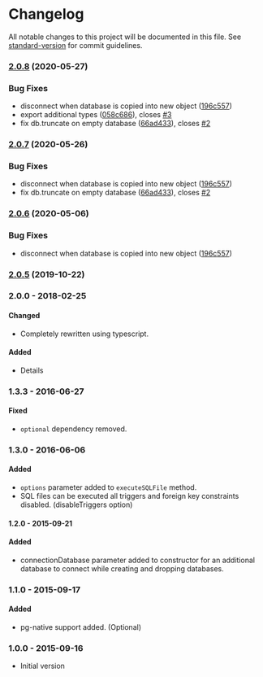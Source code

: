 # Changelog

All notable changes to this project will be documented in this file. See [standard-version](https://github.com/conventional-changelog/standard-version) for commit guidelines.

### [2.0.8](https://github.com/ozum/pg-test-util/compare/v2.0.4...v2.0.8) (2020-05-27)


### Bug Fixes

* disconnect when database is copied into new object ([196c557](https://github.com/ozum/pg-test-util/commit/196c5573a01dd9e70071960504920c999f4bc63d))
* export additional types ([058c686](https://github.com/ozum/pg-test-util/commit/058c68630b23b21bacaa20e89e61544697855f3f)), closes [#3](https://github.com/ozum/pg-test-util/issues/3)
* fix db.truncate on empty database ([66ad433](https://github.com/ozum/pg-test-util/commit/66ad433042af0b7ef0bf7a73f48ed7e678907762)), closes [#2](https://github.com/ozum/pg-test-util/issues/2)

### [2.0.7](https://github.com/ozum/pg-test-util/compare/v2.0.4...v2.0.7) (2020-05-26)


### Bug Fixes

* disconnect when database is copied into new object ([196c557](https://github.com/ozum/pg-test-util/commit/196c5573a01dd9e70071960504920c999f4bc63d))
* fix db.truncate on empty database ([66ad433](https://github.com/ozum/pg-test-util/commit/66ad433042af0b7ef0bf7a73f48ed7e678907762)), closes [#2](https://github.com/ozum/pg-test-util/issues/2)

### [2.0.6](https://github.com/ozum/pg-test-util/compare/v2.0.4...v2.0.6) (2020-05-06)


### Bug Fixes

* disconnect when database is copied into new object ([196c557](https://github.com/ozum/pg-test-util/commit/196c5573a01dd9e70071960504920c999f4bc63d))

### [2.0.5](https://github.com/ozum/pg-test-util/compare/v2.0.4...v2.0.5) (2019-10-22)

### 2.0.0 - 2018-02-25

#### Changed

* Completely rewritten using typescript.

#### Added

* Details

### 1.3.3 - 2016-06-27

#### Fixed

* `optional` dependency removed.

### 1.3.0 - 2016-06-06

#### Added

* `options` parameter added to `executeSQLFile` method.
* SQL files can be executed all triggers and foreign key constraints disabled. (disableTriggers option)

#### 1.2.0 - 2015-09-21

#### Added

* connectionDatabase parameter added to constructor for an additional database to connect while creating and dropping
  databases.

### 1.1.0 - 2015-09-17

#### Added

* pg-native support added. (Optional)

### 1.0.0 - 2015-09-16

* Initial version
